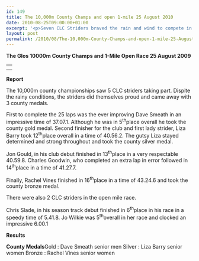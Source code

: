 ```yaml
---
id: 149
title: The 10,000m County Champs and open 1-mile 25 August 2010
date: 2010-08-25T09:00:00+01:00
excerpt: '<p>Seven CLC Striders braved the rain and wind to compete in the county 10,000m and open mile races at the POW stadium. Cheered on by a small but loud support team including Chris Driskell, Gps, Chris Cannock, Phil and Lesley, the fab 7 broke four club records and received Gold, Silver and Bronze county medals - Fantastic!, Brendan Ward (Club Chairman) County 10,000m and Open Mile Photos Report Results</p>'
layout: post
permalink: /2010/08/The-10,000m-County-Champs-and-open-1-mile-25-August-2010-/
---
```

**The Glos 10000m County Champs and 1-Mile Open Race 25 August 2009**</p> 

<table>
  <tr>
    <td>
    </td>
  </tr>
  
  <tr>
    <td>
    </td>
  </tr>
</table>

**<a name="Results"><a name="Report"></a>Report</a>**</p> 

The 10,000m county championships saw 5 CLC striders taking part. Dispite the rainy conditions, the striders did themselves proud and came away with 3 county medals.</p> 

First to complete the 25 laps was the ever improving Dave Smeath in an impressive time of 37.07.1. Although he was in 5<sup>th</sup>place overall he took the county gold medal. Second finisher for the club and first lady strider, Liza Barry took 12<sup>th</sup>place overall in a time of 40.56.2. The gutsy Liza stayed determined and strong throughout and took the county silver medal.</p> 

Jon Gould, in his club debut finished in 13<sup>th</sup>place in a very respectable 40.59.8. Charles Goodwin, who completed an extra lap in error followed in 14<sup>th</sup>place in a time of 41.27.7.</p> 

Finally, Rachel Vines finished in 16<sup>th</sup>place in a time of 43.24.6 and took the county bronze medal.</p> 

There were also 2 CLC striders in the open mile race. </p> 

Chris Slade, in his season track debut finished in 6<sup>th</sup>place in his race in a speedy time of 5.41.8. Jo Wilkie was 5<sup>th</sup>overall in her race and clocked an impressive 6.00.1

<a name="Theresults"></a>**Results**</p> 

**County Medals**Gold : Dave Smeath senior men Silver : Liza Barry senior women Bronze : Rachel Vines senior women 



<map name="100109w.jpg">
  <area shape="RECT" coords="677,27,696,48" alt="Race Winner" />
  
  <area shape="RECT" coords="379,28,393,45" alt="Sarah Greef" />
  
  <area shape="RECT" coords="354,28,368,46" alt="Rachel Vines" />
  
  <area shape="RECT" coords="303,28,318,46" alt="Anna Maughan" />
  
  <area shape="RECT" coords="206,28,220,46" alt="Dawn Addinall" />
  
  <area shape="RECT" coords="86,28,103,46" alt="Alex Evans" />
</map>

<map name="100109m.jpg">
  <area shape="RECT" coords="63,31,76,45" alt="Clive Scott" />
  
  <area shape="RECT" coords="112,32,121,44" alt="Paul Davies" />
  
  <area shape="RECT" coords="118,32,129,43" alt="Paul Stonuary" />
  
  <area shape="RECT" coords="223,29,236,47" alt="James Gibbs" />
  
  <area shape="RECT" coords="255,29,264,42" alt="David Smeath" />
  
  <area shape="RECT" coords="263,28,272,43" alt="Chris Hale" />
  
  <area shape="RECT" coords="275,31,288,45" alt="Rob Shute" />
  
  <area shape="RECT" coords="308,31,321,45" alt="Billy Bradshaw" />
  
  <area shape="RECT" coords="582,29,594,46" alt="Will Ferguson" />
  
  <area shape="RECT" coords="680,30,694,45" alt="Race Winner" />
</map>